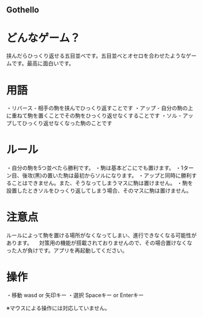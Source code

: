 
## Gothello

# どんなゲーム？
挟んだらひっくり返せる五目並べです。五目並べとオセロを合わせたようなゲームです。最高に面白いです。

# 用語
・リバース - 相手の駒を挟んでひっくり返すことです
・アップ - 自分の駒の上に重ねて駒を置くことでその駒をひっくり返せなくすることです
・ソル - アップしてひっくり返せなくなった駒のことです

# ルール
・自分の駒を5つ並べたら勝利です。
・駒は基本どこにでも置けます。
・1ターン目、後攻(黒)の置いた駒は最初からソルになります。
・アップと同時に勝利することはできません。また、そうなってしまうマスに駒は置けません。
・駒を設置したときソルをひっくり返してしまう場合、そのマスに駒は置けません。

# 注意点
ルールによって駒を置ける場所がなくなってしまい、進行できなくなる可能性があります。
　対策用の機能が搭載されておりませんので、その場合置けなくなった人が負けです。アプリを再起動してください。

# 操作
・移動
wasd or 矢印キー
・選択
Spaceキー or Enterキー

※マウスによる操作には対応していません。

